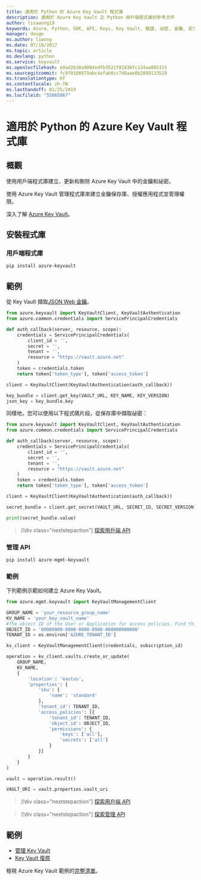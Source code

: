 ```yaml
---
title: 適用於 Python 的 Azure Key Vault 程式庫
description: 適用於 Azure Key Vault 之 Python 用戶端程式庫的參考文件
author: lisawong19
keywords: Azure, Python, SDK, API, Keys, Key Vault, 驗證, 祕密, 金鑰, 安全性
manager: douge
ms.author: liwong
ms.date: 07/18/2017
ms.topic: article
ms.devlang: python
ms.service: keyvault
ms.openlocfilehash: e9ad2630a9004edfb3521f818307c134aa885315
ms.sourcegitcommit: fc9f0188879abc4afab8cc7d8aae8b2899133529
ms.translationtype: HT
ms.contentlocale: zh-TW
ms.lasthandoff: 01/25/2019
ms.locfileid: "55065067"
---
```

# <a name="azure-key-vault-libraries-for-python"></a>適用於 Python 的 Azure Key Vault 程式庫

## <a name="overview"></a>概觀

使用用戶端程式庫建立、更新和刪除 Azure Key Vault 中的金鑰和祕密。

使用 Azure Key Vault 管理程式庫來建立金鑰保存庫、授權應用程式並管理權限。 

深入了解 [Azure Key Vault](/azure/key-vault/key-vault-whatis)。

## <a name="install-the-libraries"></a>安裝程式庫

### <a name="client-library"></a>用戶端程式庫

```bash
pip install azure-keyvault
```

## <a name="examples"></a>範例

從 Key Vault 擷取[JSON Web 金鑰](https://tools.ietf.org/html/draft-ietf-jose-json-web-key-18)。

```python
from azure.keyvault import KeyVaultClient, KeyVaultAuthentication
from azure.common.credentials import ServicePrincipalCredentials

def auth_callback(server, resource, scope):
    credentials = ServicePrincipalCredentials(
        client_id = '',
        secret = '',
        tenant = '',
        resource = "https://vault.azure.net"
    )
    token = credentials.token
    return token['token_type'], token['access_token']

client = KeyVaultClient(KeyVaultAuthentication(auth_callback))

key_bundle = client.get_key(VAULT_URL, KEY_NAME, KEY_VERSION)
json_key = key_bundle.key
```

同樣地，您可以使用以下程式碼片段，從保存庫中擷取祕密：

```python
from azure.keyvault import KeyVaultClient, KeyVaultAuthentication
from azure.common.credentials import ServicePrincipalCredentials

def auth_callback(server, resource, scope):
    credentials = ServicePrincipalCredentials(
        client_id = '',
        secret = '',
        tenant = '',
        resource = "https://vault.azure.net"
    )
    token = credentials.token
    return token['token_type'], token['access_token']

client = KeyVaultClient(KeyVaultAuthentication(auth_callback))

secret_bundle = client.get_secret(VAULT_URL, SECRET_ID, SECRET_VERSION)

print(secret_bundle.value)
```

> [!div class="nextstepaction"]
> [探索用戶端 API](/python/api/overview/azure/keyvault/client)

### <a name="management-api"></a>管理 API

```bash
pip install azure-mgmt-keyvault
```

### <a name="example"></a>範例
下列範例示範如何建立 Azure Key Vault。 

```python
from azure.mgmt.keyvault import KeyVaultManagementClient

GROUP_NAME = 'your_resource_group_name'
KV_NAME = 'your_key_vault_name'
#The object ID of the User or Application for access policies. Find this number in the portal
OBJECT_ID = '00000000-0000-0000-0000-000000000000'
TENANT_ID = os.environ['AZURE_TENANT_ID']

kv_client = KeyVaultManagementClient(credentials, subscription_id)

operation = kv_client.vaults.create_or_update(
    GROUP_NAME,
    KV_NAME,
    {
        'location': 'eastus',
        'properties': {
            'sku': {
                'name': 'standard'
            },
            'tenant_id': TENANT_ID,
            'access_policies': [{
                'tenant_id': TENANT_ID,
                'object_id': OBJECT_ID,
                'permissions': {
                    'keys': ['all'],
                    'secrets': ['all']
                }
            }]
        }
    }
)

vault = operation.result()

VAULT_URI = vault.properties.vault_uri
```
> [!div class="nextstepaction"]
> [探索用戶端 API](/python/api/overview/azure/keyvault/client)

> [!div class="nextstepaction"]
> [探索管理 API](/python/api/overview/azure/keyvault/management)

## <a name="samples"></a>範例
* [管理 Key Vault][1] 
* [Key Vault 復原][2]

[1]: https://azure.microsoft.com/resources/samples/key-vault-python-manage/
[2]: https://azure.microsoft.com/resources/samples/key-vault-recovery-python/

檢視 Azure Key Vault 範例的[完整清單](https://azure.microsoft.com/resources/samples/?platform=python&term=key+vault)。 

